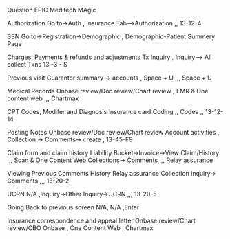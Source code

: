 ﻿

Question                                              EPIC                        Meditech               MAgic

Authorization                                 Go to->Auth   ,     Insurance Tab-->Authorization      ,,  13-12-4

 
SSN                                    Go to->Registration->Demographic ,   Demographic-Patient   Summery Page 


Charges, Payments & refunds and adjustments               Tx Inquiry  ,  Inquiry--> All collect Txns   13 -3 - S

Previous visit                          Guarantor summary -> accounts ,  Space + U   ,,,   Space + U


Medical Records                        Onbase review/Doc review/Chart review , EMR & One content web ,,,  Chartmax

CPT Codes, Modifer and Diagnosis Insurance card               Coding  ,,  Codes ,,    13-12-14
 
Posting Notes               Onbase review/Doc review/Chart review Account activities  , Collection -> Comments-> create   ,    13-45-F9 
  
Claim form and claim history     Liability Bucket->Invoice->View Claim/History   ,,, Scan & One Content Web Collections-> Comments   ,,,   Relay assurance

Viewing Previous Comments      History      Relay assurance Collection inquiry-> Comments    ,,,   13-20-2

UCRN                                     N/A  ,Inquiry->Other Inquiry->UCRN  ,,,  13-20-5

Going Back to previous screen                        N/A,     N/A  ,Enter

Insurance correspondence and appeal letter       Onbase review/Chart review/CBO Onbase ,    One Content Web  ,  Chartmax

